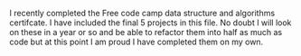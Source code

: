 I recently completed the Free code camp data structure and algorithms certifcate. I have included the final 5 projects in this file. No doubt I will look on these in a year or so and be able to refactor them into half as much as code but at this point I am proud I have completed them on my own.
